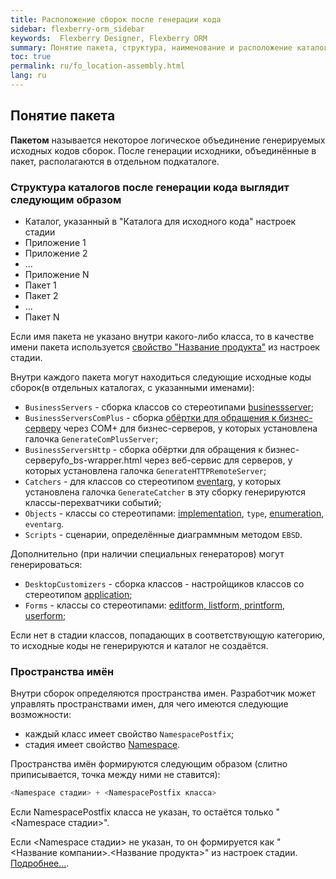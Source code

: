 ```yaml
---
title: Расположение сборок после генерации кода
sidebar: flexberry-orm_sidebar
keywords:  Flexberry Designer, Flexberry ORM
summary: Понятие пакета, структура, наименование и расположение каталогов сгенерированного приложения
toc: true
permalink: ru/fo_location-assembly.html
lang: ru
---
```


## Понятие пакета

__Пакетом__ называется некоторое логическое объединение генерируемых исходных кодов сборок. После генерации исходники, объединённые в пакет, располагаются в отдельном подкаталоге.

### Структура каталогов после генерации кода выглядит следующим образом

* Каталог, указанный в "Каталога для исходного кода" настроек стадии 
* Приложение 1 
* Приложение 2 
* ... 
* Приложение N 
* Пакет 1 
* Пакет 2 
* ... 
* Пакет N 

Если имя пакета не указано внутри какого-либо класса, то в качестве имени пакета используется [свойство "Название продукта"](fd_project-customization.html) из настроек стадии.

Внутри каждого пакета могут находиться следующие исходные коды сборок(в отдельных каталогах, с указанными именами):

* `BusinessServers` - сборка классов со стереотипами [businessserver](fd_business-servers.html);
* `BusinessServersComPlus` - сборка [обёртки для обращения к бизнес-серверу](fo_bs-wrapper.html) через COM+ для бизнес-серверов, у которых установлена галочка `GenerateComPlusServer`; 
* `BusinessServersHttp` - сборка обёртки для обращения к бизнес-серверуfo_bs-wrapper.html через веб-сервис для серверов, у которых установлена галочка `GenerateHTTPRemoteServer`; 
* `Catchers` - для классов со стереотипом [eventarg](fd_eventarg.html), у которых установлена галочка `GenerateCatcher` в эту сборку генерируются классы-перехватчики событий; 
* `Objects` - классы со стереотипами: [implementation](fd_data-classes.html), `type`, [enumeration](fd_enumerations.html), `eventarg`. 
* `Scripts` - сценарии, определённые диаграммным методом `EBSD`. 

Дополнительно (при наличии специальных генераторов) могут генерироваться:

* `DesktopCustomizers` - сборка классов - настройщиков классов со стереотипом [application](fd_additional-stereotypes.html); 
* `Forms` - классы со стереотипами: [editform, listform, printform, userform](fd_additional-stereotypes.html); 

Если нет в стадии классов, попадающих в соответствующую категорию, то исходные коды не генерируются и каталог не создаётся.

### Пространства имён

Внутри сборок определяются пространства имен. Разработчик может управлять пространствами имен, для чего имеются следующие возможности:

* каждый класс имеет свойство `NamespacePostfix`; 
* стадия имеет свойство [Namespace](fd_project-customization.html). 

Пространства имён формируются следующим образом (слитно приписывается, точка между ними не ставится):

``` csharp
<Namespace стадии> + <NamespacePostfix класса>
```
Если NamespacePostfix класса не указан, то остаётся только "<Namespace стадии>".

Если <Namespace стадии> не указан, то он формируется как "<Название компании>.<Название продукта>" из настроек стадии. [Подробнее...](fd_project-customization.html).
